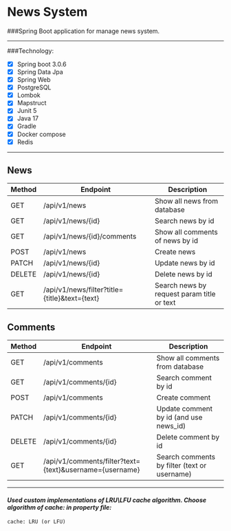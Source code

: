 # News System
###Spring Boot application for manage news system.
______
###Technology: 
- [x] Spring boot 3.0.6
- [x] Spring Data Jpa
- [x] Spring Web
- [x] PostgreSQL
- [x] Lombok
- [x] Mapstruct
- [x] Junit 5
- [x] Java 17
- [x] Gradle
- [x] Docker compose
- [x] Redis
______

## News

|Method| Endpoint | Description |
|----| ------ | ------ |
|GET|/api/v1/news | Show all news from database |
|GET| /api/v1/news/{id} | Search news by id |
|GET | /api/v1/news/{id}/comments | Show all comments of news by id |
|POST| /api/v1/news | Create news|
|PATCH| /api/v1/news/{id} |Update news by id |
|DELETE| /api/v1/news/{id} | Delete news by id |
|GET| /api/v1/news/filter?title={title}&text={text}| Search news by request param title or text|

## Comments

|Method| Endpoint | Description |
|----| ------ | ------ |
|GET|/api/v1/comments| Show all comments from database |
|GET| /api/v1/comments/{id} | Search comment by id |
|POST| /api/v1/comments | Create comment|
|PATCH| /api/v1/comments/{id} |Update comment by id (and use news_id) |
|DELETE| /api/v1/comments/{id} | Delete comment by id |
|GET| /api/v1/comments/filter?text={text}&username={username} | Search comments by filter (text or username) |

_____
#### ***Used custom implementations of LRU\LFU cache algorithm. Choose algorithm of cache: in property file:***
    cache: LRU (or LFU)
